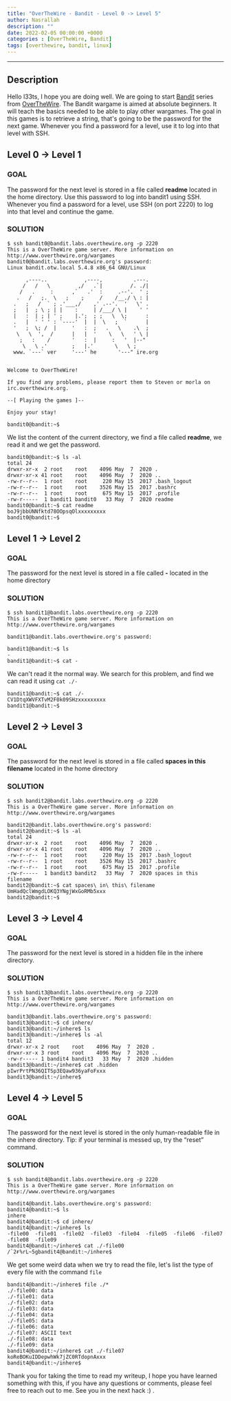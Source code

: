 ```yaml
---
title: "OverTheWire - Bandit - Level 0 -> Level 5"
author: Nasrallah
description: ""
date: 2022-02-05 00:00:00 +0000
categories : [OverTheWire, Bandit]
tags: [overthewire, bandit, linux]
---
```


---

## **Description**

Hello l33ts, I hope you are doing well. We are going to start [Bandit](https://overthewire.org/wargames/bandit/) series from [OverTheWire](https://overthewire.org/wargames/). The Bandit wargame is aimed at absolute beginners. It will teach the basics needed to be able to play other wargames. The goal in this games is to retrieve a string, that's going to be the password for the next game. Whenever you find a password for a level, use it to log into that level with SSH.


## **Level 0 -> Level 1**

### **GOAL**

The password for the next level is stored in a file called **readme** located in the home directory. Use this password to log into bandit1 using SSH. Whenever you find a password for a level, use SSH (on port 2220) to log into that level and continue the game.

### **SOLUTION**

```terminal
$ ssh bandit0@bandit.labs.overthewire.org -p 2220                                                                                                          
This is a OverTheWire game server. More information on http://www.overthewire.org/wargames                                                                                                                                                                                            
bandit0@bandit.labs.overthewire.org's password:                                                                                                              
Linux bandit.otw.local 5.4.8 x86_64 GNU/Linux                                                                                                                

      ,----..            ,----,          .---.                                                                                                               
     /   /   \         ,/   .`|         /. ./|                                                                                                               
    /   .     :      ,`   .'  :     .--'.  ' ;                                                                                                               
   .   /   ;.  \   ;    ;     /    /__./ \ : |                                                                                                               
  .   ;   /  ` ; .'___,/    ,' .--'.  '   \' .                                                                                                               
  ;   |  ; \ ; | |    :     | /___/ \ |    ' '                                                                                                               
  |   :  | ; | ' ;    |.';  ; ;   \  \;      :                                                                                                               
  .   |  ' ' ' : `----'  |  |  \   ;  `      |                                                                                                               
  '   ;  \; /  |     '   :  ;   .   \    .\  ;                                                                                                               
   \   \  ',  /      |   |  '    \   \   ' \ |                                                                                                               
    ;   :    /       '   :  |     :   '  |--"                                                                                                                
     \   \ .'        ;   |.'       \   \ ;                                                                                                                   
  www. `---` ver     '---' he       '---" ire.org                                                                                                            


Welcome to OverTheWire!                                                                                                                                      

If you find any problems, please report them to Steven or morla on                                                                                           
irc.overthewire.org.                                                                                                                                         

--[ Playing the games ]--

Enjoy your stay!

bandit0@bandit:~$

```

We list the content of the current directory, we find a file called **readme**, we read it and we get the password.

```terminal
bandit0@bandit:~$ ls -al
total 24
drwxr-xr-x  2 root    root    4096 May  7  2020 .
drwxr-xr-x 41 root    root    4096 May  7  2020 ..
-rw-r--r--  1 root    root     220 May 15  2017 .bash_logout
-rw-r--r--  1 root    root    3526 May 15  2017 .bashrc
-rw-r--r--  1 root    root     675 May 15  2017 .profile
-rw-r-----  1 bandit1 bandit0   33 May  7  2020 readme
bandit0@bandit:~$ cat readme
boJ9jbbUNNfktd78OOpsqOlxxxxxxxxx
bandit0@bandit:~$
```

## **Level 1 -> Level 2**

### **GOAL**

The password for the next level is stored in a file called **-** located in the home directory


### **SOLUTION**

```terminal
$ ssh bandit1@bandit.labs.overthewire.org -p 2220                            
This is a OverTheWire game server. More information on http://www.overthewire.org/wargames

bandit1@bandit.labs.overthewire.org's password:

bandit1@bandit:~$ ls
-
bandit1@bandit:~$ cat -

```

We can't read it the normal way. We search for this problem, and find we can read it using `cat ./-`

```terminal
bandit1@bandit:~$ cat ./-
CV1DtqXWVFXTvM2F0k09SHzxxxxxxxxx
bandit1@bandit:~$
```

## **Level 2 -> Level 3**

### **GOAL**

The password for the next level is stored in a file called **spaces in this filename** located in the home directory

### **SOLUTION**

```terminal
$ ssh bandit2@bandit.labs.overthewire.org -p 2220                            
This is a OverTheWire game server. More information on http://www.overthewire.org/wargames

bandit2@bandit.labs.overthewire.org's password:
bandit2@bandit:~$ ls -al
total 24
drwxr-xr-x  2 root    root    4096 May  7  2020 .
drwxr-xr-x 41 root    root    4096 May  7  2020 ..
-rw-r--r--  1 root    root     220 May 15  2017 .bash_logout
-rw-r--r--  1 root    root    3526 May 15  2017 .bashrc
-rw-r--r--  1 root    root     675 May 15  2017 .profile
-rw-r-----  1 bandit3 bandit2   33 May  7  2020 spaces in this filename
bandit2@bandit:~$ cat spaces\ in\ this\ filename
UmHadQclWmgdLOKQ3YNgjWxGoRMb5xxx
bandit2@bandit:~$
```

## **Level 3 -> Level 4**

### **GOAL**

The password for the next level is stored in a hidden file in the inhere directory.

### **SOLUTION**

```terminal
$ ssh bandit3@bandit.labs.overthewire.org -p 2220                            
This is a OverTheWire game server. More information on http://www.overthewire.org/wargames

bandit3@bandit.labs.overthewire.org's password:
bandit3@bandit:~$ cd inhere/
bandit3@bandit:~/inhere$ ls
bandit3@bandit:~/inhere$ ls -al
total 12
drwxr-xr-x 2 root    root    4096 May  7  2020 .
drwxr-xr-x 3 root    root    4096 May  7  2020 ..
-rw-r----- 1 bandit4 bandit3   33 May  7  2020 .hidden
bandit3@bandit:~/inhere$ cat .hidden
pIwrPrtPN36QITSp3EQaw936yaFoFxxx
bandit3@bandit:~/inhere$
```

## **Level 4 -> Level 5**

### **GOAL**

The password for the next level is stored in the only human-readable file in the inhere directory. Tip: if your terminal is messed up, try the “reset” command.

### **SOLUTION**

```terminal
$ ssh bandit4@bandit.labs.overthewire.org -p 2220                            
This is a OverTheWire game server. More information on http://www.overthewire.org/wargames

bandit4@bandit.labs.overthewire.org's password:
bandit4@bandit:~$ ls
inhere
bandit4@bandit:~$ cd inhere/
bandit4@bandit:~/inhere$ ls
-file00  -file01  -file02  -file03  -file04  -file05  -file06  -file07  -file08  -file09
bandit4@bandit:~/inhere$ cat ./-file00
/`2ғ%rL~5gbandit4@bandit:~/inhere$
```

We get some weird data when we try to read the file, let's list the type of every file with the command `file`

```terminal
bandit4@bandit:~/inhere$ file ./*
./-file00: data
./-file01: data
./-file02: data
./-file03: data
./-file04: data
./-file05: data
./-file06: data
./-file07: ASCII text
./-file08: data
./-file09: data
bandit4@bandit:~/inhere$ cat ./-file07
koReBOKuIDDepwhWk7jZC0RTdopnAxxx
bandit4@bandit:~/inhere$
```


Thank you for taking the time to read my writeup, I hope you have learned something with this, if you have any questions or comments, please feel free to reach out to me. See you in the next hack :) .
